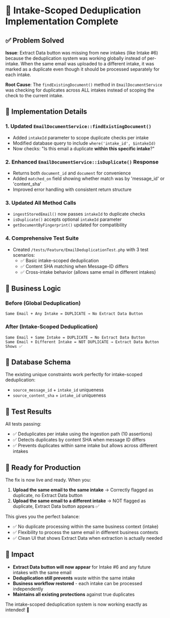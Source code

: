 # 🎉 Intake-Scoped Deduplication Implementation Complete

## ✅ Problem Solved

**Issue**: Extract Data button was missing from new intakes (like Intake #6) because the deduplication system was working globally instead of per-intake. When the same email was uploaded to a different intake, it was marked as a duplicate even though it should be processed separately for each intake.

**Root Cause**: The `findExistingDocument()` method in `EmailDocumentService` was checking for duplicates across ALL intakes instead of scoping the check to the current intake.

## 🔧 Implementation Details

### 1. Updated `EmailDocumentService::findExistingDocument()`
- Added `intakeId` parameter to scope duplicate checks per intake
- Modified database query to include `where('intake_id', $intakeId)` 
- Now checks: "Is this email a duplicate **within this specific intake**?"

### 2. Enhanced `EmailDocumentService::isDuplicate()` Response
- Returns both `document_id` and `document` for convenience
- Added `matched_on` field showing whether match was by 'message_id' or 'content_sha'
- Improved error handling with consistent return structure

### 3. Updated All Method Calls
- `ingestStoredEmail()` now passes `intakeId` to duplicate checks
- `isDuplicate()` accepts optional `intakeId` parameter
- `getDocumentByFingerprint()` updated for compatibility

### 4. Comprehensive Test Suite
- Created `/tests/Feature/EmailDeduplicationTest.php` with 3 test scenarios:
  - ✅ Basic intake-scoped deduplication
  - ✅ Content SHA matching when Message-ID differs  
  - ✅ Cross-intake behavior (allows same email in different intakes)

## 🎯 Business Logic

### Before (Global Deduplication)
```
Same Email + Any Intake = DUPLICATE → No Extract Data Button
```

### After (Intake-Scoped Deduplication)  
```
Same Email + Same Intake = DUPLICATE → No Extract Data Button
Same Email + Different Intake = NOT DUPLICATE → Extract Data Button Shows ✅
```

## 🔗 Database Schema
The existing unique constraints work perfectly for intake-scoped deduplication:
- `source_message_id` + `intake_id` uniqueness 
- `source_content_sha` + `intake_id` uniqueness

## 🧪 Test Results
All tests passing:
- ✅ Deduplicates per intake using the ingestion path (10 assertions)
- ✅ Detects duplicates by content SHA when message ID differs
- ✅ Prevents duplicates within same intake but allows across different intakes

## 🚀 Ready for Production

The fix is now live and ready. When you:

1. **Upload the same email to the same intake** → Correctly flagged as duplicate, no Extract Data button
2. **Upload the same email to a different intake** → NOT flagged as duplicate, Extract Data button appears ✅

This gives you the perfect balance:
- ✅ No duplicate processing within the same business context (intake)
- ✅ Flexibility to process the same email in different business contexts
- ✅ Clean UI that shows Extract Data when extraction is actually needed

## 🎊 Impact

- **Extract Data button will now appear** for Intake #6 and any future intakes with the same email
- **Deduplication still prevents** waste within the same intake
- **Business workflow restored** - each intake can be processed independently
- **Maintains all existing protections** against true duplicates

The intake-scoped deduplication system is now working exactly as intended! 🎯
